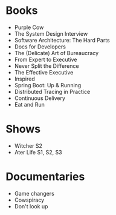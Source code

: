 # Books

- Purple Cow
- The System Design Interview
- Software Architecture: The Hard Parts
- Docs for Developers
- The (Delicate) Art of Bureaucracy 
- From Expert to Executive
- Never Split the Difference
- The Effective Executive
- Inspired
- Spring Boot: Up & Running
- Distributed Tracing in Practice
- Continuous Delivery
- Eat and Run

# Shows

- Witcher S2
- Ater Life S1, S2, S3

# Documentaries

- Game changers
- Cowspiracy
- Don't look up


